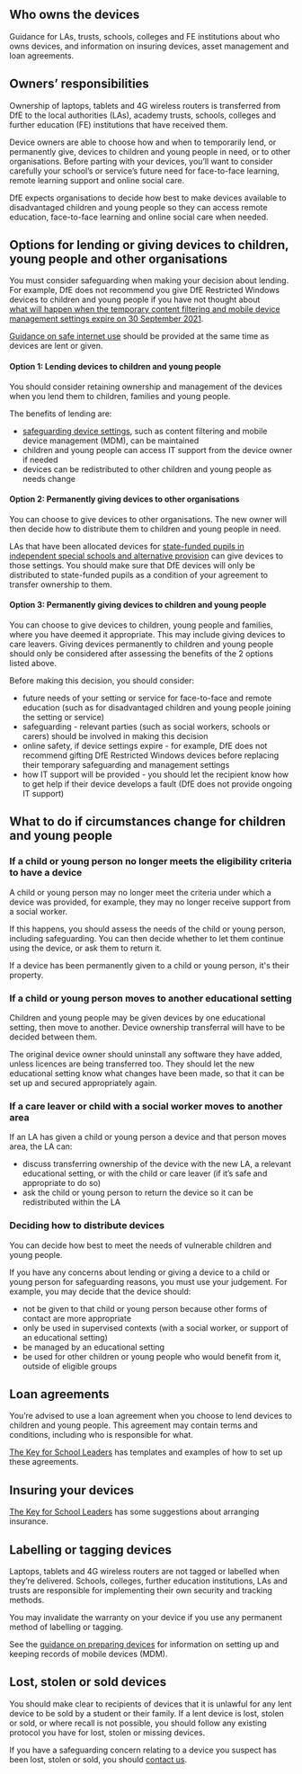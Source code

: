 ## Who owns the devices

Guidance for LAs, trusts, schools, colleges and FE institutions about who owns devices, 
and information on insuring devices, asset management and loan agreements.

## Owners’ responsibilities

Ownership of laptops, tablets and 4G wireless routers is transferred from DfE to the local 
authorities (LAs), academy trusts, schools, colleges and further education (FE) institutions 
that have received them.

Device owners are able to choose how and when to temporarily lend, or permanently give, 
devices to children and young people in need, or to other organisations. Before parting with 
your devices, you’ll want to consider carefully your school’s or service’s future need for face-to-face learning, 
remote learning support and online social care.

DfE expects organisations to decide how best to make devices available to disadvantaged 
children and young people so they can access remote education, face-to-face learning and
online social care when needed.

## Options for lending or giving devices to children, young people and other organisations

You must consider safeguarding when making your decision about lending. For example, 
DfE does not recommend you give DfE Restricted Windows devices to children and young 
people if you have not thought about  
[what will happen when the temporary content filtering and mobile device management settings expire on 30 September 2021](https://get-help-with-tech.education.gov.uk/devices/preparing-microsoft-windows-laptops-and-tablets#reconfigure-your-devices).

[Guidance on safe internet use](https://www.saferinternet.org.uk/) should be provided at the same time as devices are lent or 
given.

#### Option 1: Lending devices to children and young people

You should consider retaining ownership and management of the devices when you lend 
them to children, families and young people.

The benefits of lending are:

* [safeguarding device settings](https://get-help-with-tech.education.gov.uk/devices/safeguarding-for-device-users), such as content filtering and mobile device management (MDM), can be maintained
* children and young people can access IT support from the device owner if needed
* devices can be redistributed to other children and young people as needs change

#### Option 2: Permanently giving devices to other organisations

You can choose to give devices to other organisations. The new owner will then decide how 
to distribute them to children and young people in need.

LAs that have been allocated devices for [state-funded pupils in independent special schools and alternative provision](https://get-help-with-tech.education.gov.uk/devices/how-to-order-laptops-for-independent-special-schools) can give devices to those settings. You should make sure that DfE 
devices will only be distributed to state-funded pupils as a condition of your agreement to
transfer ownership to them.

#### Option 3: Permanently giving devices to children and young people

You can choose to give devices to children, young people and families, where you have 
deemed it appropriate. This may include giving devices to care leavers. Giving devices 
permanently to children and young people should only be considered after assessing the 
benefits of the 2 options listed above.

Before making this decision, you should consider:

* future needs of your setting or service for face-to-face and remote education (such as for disadvantaged children and young people joining the setting or service)
* safeguarding - relevant parties (such as social workers, schools or carers) should be involved in making this decision
* online safety, if device settings expire - for example, DfE does not recommend gifting DfE Restricted Windows devices before replacing their temporary safeguarding and management settings
* how IT support will be provided - you should let the recipient know how to get help if their device develops a fault (DfE does not provide ongoing IT support)  

## What to do if circumstances change for children and young people

### If a child or young person no longer meets the eligibility criteria to have a device

A child or young person may no longer meet the criteria under which a device was provided, 
for example, they may no longer receive support from a social worker.

If this happens, you should assess the needs of the child or young person, including 
safeguarding. You can then decide whether to let them continue using the device, or ask 
them to return it.

If a device has been permanently given to a child or young person, it's their property.

### If a child or young person moves to another educational setting

Children and young people may be given devices by one educational setting, then move to 
another. Device ownership transferral will have to be decided between them.

The original device owner should uninstall any software they have added, unless licences 
are being transferred too. They should let the new educational setting know what changes 
have been made, so that it can be set up and secured appropriately again.

### If a care leaver or child with a social worker moves to another area

If an LA has given a child or young person a device and that person moves area, the LA can:

* discuss transferring ownership of the device with the new LA, a relevant educational setting, or with the child or care leaver (if it’s safe and appropriate to do so)
* ask the child or young person to return the device so it can be redistributed within the LA

### Deciding how to distribute devices

You can decide how best to meet the needs of vulnerable children and young people.

If you have any concerns about lending or giving a device to a child or young person for 
safeguarding reasons, you must use your judgement. For example, you may decide that the 
device should:

* not be given to that child or young person because other forms of contact are more appropriate
* only be used in supervised contexts (with a social worker, or support of an educational setting)
* be managed by an educational setting
* be used for other children or young people who would benefit from it, outside of eligible groups

## Loan agreements

You’re advised to use a loan agreement when you choose to lend devices to children and 
young people. This agreement may contain terms and conditions, including who is 
responsible for what.

[The Key for School Leaders](https://covid19.thekeysupport.com/covid-19/deliver-remote-learning/make-tech-work-you/loaning-it-equipment-pupils-and-staff/#section-1) has templates and examples of how to set up these
agreements.

## Insuring your devices

[The Key for School Leaders](https://covid19.thekeysupport.com/covid-19/deliver-remote-learning/make-tech-work-you/loaning-it-equipment-pupils-and-staff/?marker=full-search-q-loan%20agreement-result-1) has some suggestions about arranging insurance.

## Labelling or tagging devices

Laptops, tablets and 4G wireless routers are not tagged or labelled when they’re delivered. 
Schools, colleges, further education institutions, LAs and trusts are responsible for 
implementing their own security and tracking methods.

You may invalidate the warranty on your device if you use any permanent method of 
labelling or tagging.

See the [guidance on preparing devices](https://get-help-with-tech.education.gov.uk/devices/preparing-chromebooks) for information on setting up and keeping records of
mobile devices (MDM).

## Lost, stolen or sold devices

You should make clear to recipients of devices that it is unlawful for any lent device to be 
sold by a student or their family. If a lent device is lost, stolen or sold, or where recall is not 
possible, you should follow any existing protocol you have for lost, stolen or missing devices.

If you have a safeguarding concern relating to a device you suspect has been lost, stolen 
or sold, you should [contact us](https://get-help-with-tech.education.gov.uk/get-support).
